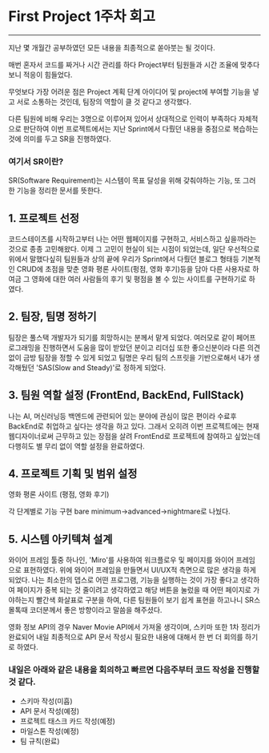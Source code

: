 # First Project 1주차 회고

---

지난 몇 개월간 공부하였던 모든 내용을 최종적으로 쏟아붓는 될 것이다.

매번 혼자서 코드를 짜거나 시간 관리를 하다 Project부터 팀원들과 시간 조율에 맞추다 보니 적응이 힘들었다.

무엇보다 가장 어려운 점은 Project 계획 단계 아이디어 및 project에 부여할 기능을 넣고 서로 소통하는 것인데, 팀장의 역할이
클 것 같다고 생각했다.

다른 팀원에 비해 우리는 3명으로 이루어져 있어서 상대적으로 인력이 부족하다 자체적으로 판단하여 이번 프로젝트에서는
지난 Sprint에서 다뤘던 내용을 중점으로 복습하는 것에 의미를 두고 SR을 진행하였다.

### 여기서 SR이란?

SR(Software Requirement)는 시스템이 목표 달성을 위해 갖춰야하는 기능, 또 그러한 기능을 정리한 문서를 뜻한다.

## 1. 프로젝트 선정

코드스테이츠를 시작하고부터 나는 어떤 웹페이지를 구현하고, 서비스하고 싶을까라는 것으로 종종 고민해왔다.
이제 그 고민이 현실이 되는 시점이 되었는데, 일단 우선적으로 위에서 말했다싶히 팀원들과 상의 끝에 우리가 Sprint에서 다뤘던
블로그 형태등 기본적인 CRUD에 초점을 맞춘 영화 평론 사이트(펑점, 영화 후기)등을 담아 다른 사용자로 하여금
그 영화에 대한 여러 사람들의 후기 및 평점을 볼 수 있는 사이트를 구현하기로 하였다.

## 2. 팀장, 팀명 정하기

팀장은 풀스택 개발자가 되기를 희망하시는 분께서 맡게 되었다. 여러모로 같이 페어프로그래밍을 진행하면서 도움을 많이 받았던 분이고
리더십 또한 좋으신분이라 다른 의견 없이 금방 팀장을 정할 수 있게 되었고 팀명은 우리 팀의 스프릿을 기반으로해서
내가 생각해뒀던 'SAS(Slow and Steady)'로 정하게 되었다.

## 3. 팀원 역할 설정 (FrontEnd, BackEnd, FullStack)

나는 AI, 머신러닝등 백엔드에 관련되어 있는 분야에 관심이 많은 편이라 수료후 BackEnd로 취업하고 싶다는 생각을 하고 있다.
그래서 오히려 이번 프로젝트에는 현재 웹디자이너로써 근무하고 있는 장점을 살려 FrontEnd로 프로젝트에 참여하고 싶었는데
다행히도 별 무리 없이 역할 설정을 완료하였다.

## 4. 프로젝트 기획 및 범위 설정

영화 평론 사이트 (평점, 영화 후기)

각 단계별로 기능 구현 bare minimum->advanced->nightmare로 나눴다.

## 5. 시스템 아키텍쳐 설계

와이어 프레임 툴중 하나인, 'Miro'를 사용하여 워크플로우 및 페이지를 와이어 프레임으로 표현하였다.
위에 와이어 프레임을 만들면서 UI/UX적 측면으로 많은 생각을 하게 되었다. 나는 최소한의 뎁스로 어떤 프로그램, 기능을 실행하는 것이
가장 좋다고 생각하여 페이지가 중복 되는 것 줄이려고 생각하였고 해당 버튼을 눌렀을 때 어떤 페이지로 가야하는지
빨간색 화살표로 구분을 하여, 다른 팀원들이 보기 쉽게 표현을 하고나니 SR스몰톡때 코더분께서 좋은 방향이라고 말씀을 해주셨다.

영화 정보 API의 경우 Naver Movie API에서 가져올 생각이며, 스키마 또한 1차 정리가 완료되어
내일 최종적으로 API 문서 작성시 필요한 내용에 대해서 한 번 더 회의를 하기로 하였다.

### 내일은 아래와 같은 내용을 회의하고 빠르면 다음주부터 코드 작성을 진행할 것 같다.

- 스키마 작성(미흡)
- API 문서 작성(예정)
- 프로젝트 태스크 카드 작성(예정)
- 마일스톤 작성(예정)
- 팀 규칙(완료)
